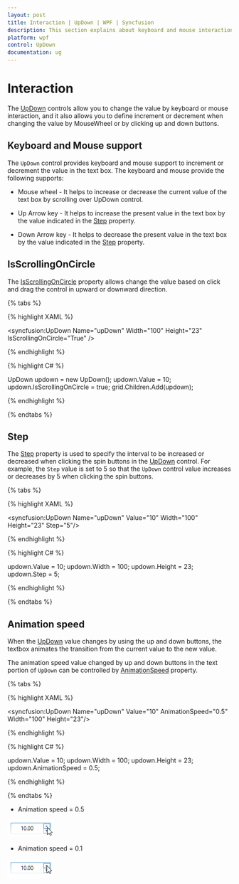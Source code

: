 ```yaml
---
layout: post
title: Interaction | UpDown | WPF | Syncfusion
description: This section explains about keyboard and mouse interaction with UpDown control
platform: wpf
control: UpDown
documentation: ug
---
```


# Interaction

The [UpDown](https://help.syncfusion.com/cr/wpf/Syncfusion.Shared.Wpf~Syncfusion.Windows.Shared.UpDown.html) controls allow you to change the value by keyboard or mouse interaction, and it also allows you to define increment or decrement when changing the value by MouseWheel or by clicking up and down buttons.

## Keyboard and Mouse support

The `UpDown` control provides keyboard and mouse support to increment or decrement the value in the text box. The keyboard and mouse provide the following supports:

* Mouse wheel - It helps to increase or decrease the current value of the text box by scrolling over UpDown control.

* Up Arrow key - It helps to increase the present value in the text box by the value indicated in the [Step](https://help.syncfusion.com/cr/wpf/Syncfusion.Shared.Wpf~Syncfusion.Windows.Shared.UpDown~Step.html) property.

* Down Arrow key - It helps to decrease the present value in the text box by the value indicated in the [Step](https://help.syncfusion.com/cr/wpf/Syncfusion.Shared.Wpf~Syncfusion.Windows.Shared.UpDown~Step.html) property.

## IsScrollingOnCircle

The [IsScrollingOnCircle](https://help.syncfusion.com/cr/wpf/Syncfusion.Shared.Wpf~Syncfusion.Windows.Shared.UpDown~IsScrollingOnCircle.html) property allows change the value based on click and drag the control in upward or downward direction. 

{% tabs %}

{% highlight XAML %}

<syncfusion:UpDown Name="upDown" Width="100" Height="23" IsScrollingOnCircle="True" />

{% endhighlight %}

{% highlight C# %}

UpDown updown = new UpDown();
updown.Value = 10;
updown.IsScrollingOnCircle = true;
grid.Children.Add(updown);

{% endhighlight %}

{% endtabs %}

## Step

The [Step](https://help.syncfusion.com/cr/wpf/Syncfusion.Shared.Wpf~Syncfusion.Windows.Shared.UpDown~Step.html) property is used to specify the interval to be increased or decreased when clicking the spin buttons in the [UpDown](https://help.syncfusion.com/cr/wpf/Syncfusion.Shared.Wpf~Syncfusion.Windows.Shared.UpDown.html) control. For example, the `Step` value is set to 5 so that the `UpDown` control value increases or decreases by 5 when clicking the spin buttons.

{% tabs %}

{% highlight XAML %}

<syncfusion:UpDown Name="upDown" Value="10" Width="100" Height="23" Step="5"/>

{% endhighlight %}

{% highlight C# %}

updown.Value = 10;
updown.Width = 100;
updown.Height = 23;
updown.Step = 5;

{% endhighlight %}

{% endtabs %}

## Animation speed

When the [UpDown](https://help.syncfusion.com/cr/wpf/Syncfusion.Shared.Wpf~Syncfusion.Windows.Shared.UpDown.html) value changes by using the up and down buttons, the textbox animates the transition from the current value to the new value. 

The animation speed value changed by up and down buttons in the text portion of `UpDown` can be controlled by [AnimationSpeed](https://help.syncfusion.com/cr/wpf/Syncfusion.Shared.Wpf~Syncfusion.Windows.Shared.UpDown~AnimationSpeed.html) property. 

{% tabs %}

{% highlight XAML %}

<syncfusion:UpDown Name="upDown" Value="10" AnimationSpeed="0.5" Width="100" Height="23"/>

{% endhighlight %}

{% highlight C# %}

updown.Value = 10;
updown.Width = 100;
updown.Height = 23;
updown.AnimationSpeed = 0.5;

{% endhighlight %}

{% endtabs %}

* Animation speed = 0.5

![Modified animation speed of WPF UpDown](Interaction_images/Updown_speed1.gif)

* Animation speed = 0.1

![Default animation speed of WPF UpDown](Interaction_images/Updown_speed2.gif)
